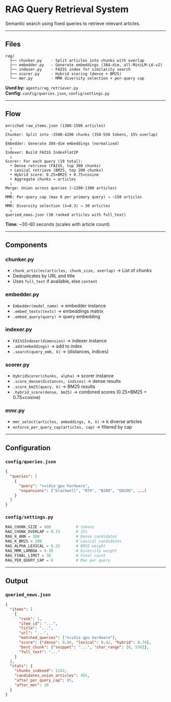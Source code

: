 # RAG Query Retrieval System

Semantic search using fixed queries to retrieve relevant articles.

---

## Files

```
rag/
  ├── chunker.py    - Split articles into chunks with overlap
  ├── embedder.py   - Generate embeddings (384-dim, all-MiniLM-L6-v2)
  ├── indexer.py    - FAISS index for similarity search
  ├── scorer.py     - Hybrid scoring (dense + BM25)
  └── mmr.py        - MMR diversity selection + per-query cap
```

**Used by:** `agents/rag_retriever.py`  
**Config:** `config/queries.json`, `config/settings.py`

---

## Flow

```
enriched raw_items.json (1300-1500 articles)
  ↓
Chunker: Split into ~3500-4200 chunks (350-550 tokens, 15% overlap)
  ↓
Embedder: Generate 384-dim embeddings (normalized)
  ↓
Indexer: Build FAISS IndexFlatIP
  ↓
Scorer: For each query (19 total):
  • Dense retrieve (FAISS, top 300 chunks)
  • Lexical retrieve (BM25, top 200 chunks)
  • Hybrid score: 0.25×BM25 + 0.75×cosine
  • Aggregate chunks → articles
  ↓
Merge: Union across queries (~1200-1300 articles)
  ↓
MMR: Per-query cap (max 8 per primary query) → ~150 articles
  ↓
MMR: Diversity selection (λ=0.3) → 30 articles
  ↓
queried_news.json (30 ranked articles with full_text)
```

**Time:** ~30-60 seconds (scales with article count)

---

## Components

### chunker.py
- `chunk_articles(articles, chunk_size, overlap)` → List of chunks
- Deduplicates by URL and title
- Uses `full_text` if available, else `content`

### embedder.py
- `Embedder(model_name)` → embedder instance
- `.embed_texts(texts)` → embeddings matrix
- `.embed_query(query)` → query embedding

### indexer.py
- `FAISSIndexer(dimension)` → indexer instance
- `.add(embeddings)` → add to index
- `.search(query_emb, k)` → (distances, indices)

### scorer.py
- `HybridScorer(chunks, alpha)` → scorer instance
- `.score_dense(distances, indices)` → dense results
- `.score_bm25(query, k)` → BM25 results
- `.hybrid_score(dense, bm25)` → combined scores (0.25×BM25 + 0.75×cosine)

### mmr.py
- `mmr_select(articles, embeddings, k, λ)` → k diverse articles
- `enforce_per_query_cap(articles, cap)` → filtered by cap

---

## Configuration

### `config/queries.json`
```json
{
  "queries": [
    {
      "query": "nvidia gpu hardware",
      "expansions": ["blackwell", "RTX", "B200", "GB200", ...]
    }
  ]
}
```

### `config/settings.py`
```python
RAG_CHUNK_SIZE = 400           # tokens
RAG_CHUNK_OVERLAP = 0.15       # 15%
RAG_K_ANN = 300                # Dense candidates
RAG_K_BM25 = 200               # Lexical candidates
RAG_ALPHA_LEXICAL = 0.25       # BM25 weight
RAG_MMR_LAMBDA = 0.30          # Diversity weight
RAG_FINAL_LIMIT = 30           # Final count
RAG_PER_QUERY_CAP = 8          # Max per query
```

---

## Output

### `queried_news.json`
```json
{
  "items": [
    {
      "rank": 1,
      "item_id": "...",
      "title": "...",
      "url": "...",
      "matched_queries": ["nvidia gpu hardware"],
      "score": {"dense": 0.84, "lexical": 0.42, "hybrid": 0.74},
      "best_chunk": {"snippet": "...", "char_range": [0, 550]},
      "full_text": "..."
    }
  ],
  "stats": {
    "chunks_indexed": 1242,
    "candidates_union_articles": 455,
    "after_per_query_cap": 85,
    "after_mmr": 30
  }
}
```
